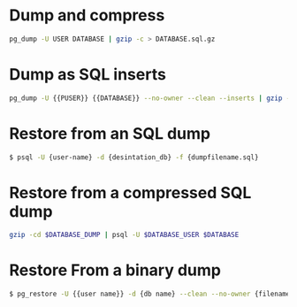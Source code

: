 # Dump and compress

```sh
pg_dump -U USER DATABASE | gzip -c > DATABASE.sql.gz
```

# Dump as SQL inserts

```sh
pg_dump -U {{PUSER}} {{DATABASE}} --no-owner --clean --inserts | gzip -c > {{DATABASE}}-`date +%Y%m%d%H%M%S`.sql.gz
```

# Restore from an SQL dump

```sh
$ psql -U {user-name} -d {desintation_db} -f {dumpfilename.sql}
```

# Restore from a compressed SQL dump

```sh
gzip -cd $DATABASE_DUMP | psql -U $DATABASE_USER $DATABASE
```

# Restore From a binary dump

```sh
$ pg_restore -U {{user name}} -d {db name} --clean --no-owner {filename}
```
